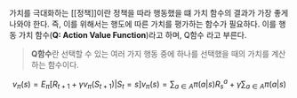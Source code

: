 가치를 극대화하는 [[정책]]이란 정책을 따라 행동했을 떄 가치 함수의 결과가 가장 좋게 나와야 한다.
즉, 이를 위해서는 행도에 따른 가치를 평가하는 함수가 필요하다. 이를 행동 가치 함수(**Q: Action Value Function**)라고 하며, Q함수 라고 부른다.

> **Q함수**란 선택할 수 있는 여러 가지 행동 중에 하나를 선택했을 때의 가치를 계산하는 함수이다.

$$
v_\pi(s) = E_\pi[R_{t+1} + \gamma v_\pi(S_{t+1})|S_t = s]
v_\pi(s) = \sum_{a \in A}\pi(a | s)R_s^a + \gamma \sum_{a \in A}\pi(a | s)
$$